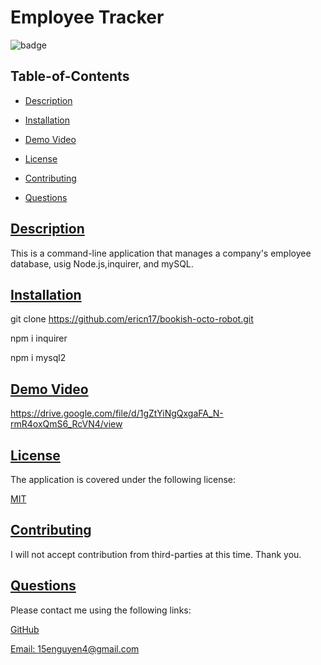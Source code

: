  # Employee Tracker
  
  
  ![badge](https://img.shields.io/badge/license-MIT-blue)
    
  ## Table-of-Contents
  * [Description](#description)
  * [Installation](#installation)
  * [Demo Video](#demo)
  
  * [License](#license)
    
  * [Contributing](#contributing)
  * [Questions](#questions)
  
  ## [Description](#table-of-contents)
This is a command-line application that manages a company's employee database, usig Node.js,inquirer, and mySQL.
  ## [Installation](#table-of-contents)
git clone https://github.com/ericn17/bookish-octo-robot.git

npm i inquirer

npm i mysql2
  
  
  ## [Demo Video](#table-of-contents)
  
  https://drive.google.com/file/d/1gZtYiNgQxgaFA_N-rmR4oxQmS6_RcVN4/view
 

  ## [License](#table-of-contents)
  The application is covered under the following license:
  
  [MIT](https://choosealicense.com/licenses/MIT)
    
    
  ## [Contributing](#table-of-contents)
  
  
  I will not accept contribution from third-parties at this time. Thank you.
    
  ## [Questions](#table-of-contents)
  Please contact me using the following links:
  
  [GitHub](https://github.com/ericn17)
  
  [Email: 15enguyen4@gmail.com](mailto:15enguyen4@gmail.com)

